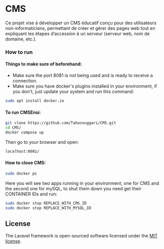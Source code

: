
# CMS
Ce projet vise à développer un CMS éducatif conçu pour des utilisateurs non-informaticiens, permettant de créer et gérer des pages web tout en expliquant les étapes d’accession à un serveur (serveur web, nom de domaine, etc.).

### How to run

#### Things to make sure of beforehand:
- Make sure the port 8081 is not being used and is ready to receive a connection.
- Make sure you have docker's plugins installed in your environment, if you don't, just update your system and run this command:
```bash
sudo apt install docker.io
```
#### To run CMSEnsi:

```bash
git clone https://github.com/Tahazouggari/CMS.git
cd CMS/
docker compose up

```

Then go to your browser and open: 
```bash
localhost:8081/
```

#### How to close CMS:

```bash
sudo docker ps
```
Here you will see two apps running in your environment, one for CMS and the second one for mySQL, to shut them down you need get their CONTAINER IDs and run:

```bash
sudo docker stop REPLACE_WITH_CMS_ID
sudo docker stop REPLACE_WITH_MYSQL_ID
```


## License

The Laravel framework is open-sourced software licensed under the [MIT license](https://opensource.org/licenses/MIT).

